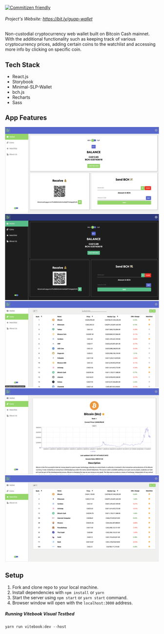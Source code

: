 [![Commitizen friendly](https://img.shields.io/badge/commitizen-friendly-brightgreen.svg)](http://commitizen.github.io/cz-cli/)
###### Project's Website: https://bit.ly/guap-wallet

Non-custodial cryptocurrency web wallet built on Bitcoin Cash mainnet. With the additional functionality such as keeping track of various cryptocurrency prices, adding certain coins to the watchlist and accessing more info by clicking on specific coin. 


## Tech Stack

- React.js
- Storybook
- Minimal-SLP-Wallet
- bch.js
- Recharts
- Sass

## App Features

![Potions Class](./docs/wallet.png)
![Potions Class](./docs/dark.png)
![Potions Class](./docs/coins.png)
![Potions Class](./docs/coin.png)
![Potions Class](./docs/watchlist.png)

## Setup


1. Fork and clone repo to your local machine.
2. Install dependencies with ```npm install``` or ```yarn```
3. Start the server using ```npm start``` or ```yarn start``` command.
4. Browser window will open with the ```localhost:3000``` address.


##### Running Vitebook Visual Testbed

```yarn run vitebook:dev --host```

